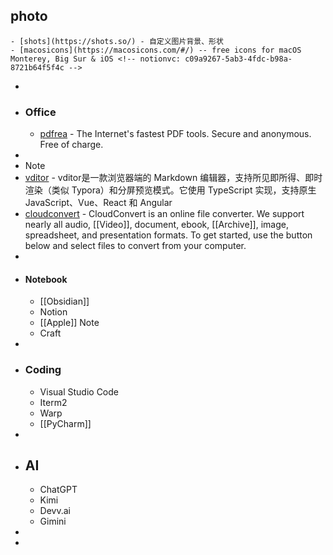 ## photo
	- [shots](https://shots.so/) - 自定义图片背景、形状
	- [macosicons](https://macosicons.com/#/) -- free icons for macOS Monterey, Big Sur & iOS <!-- notionvc: c09a9267-5ab3-4fdc-b98a-8721b64f5f4c -->
-
- ### Office
	- [pdfrea](https://pdfreal.com/) - The Internet's fastest PDF tools. Secure and anonymous. Free of charge.
-
- Note
- [vditor](https://vditor.vercel.app) - vditor是一款浏览器端的 Markdown 编辑器，支持所见即所得、即时渲染（类似 Typora）和分屏预览模式。它使用 TypeScript 实现，支持原生 JavaScript、Vue、React 和 Angular
- [cloudconvert](https://cloudconvert.com/pdf-to-docx) - CloudConvert is an online file converter. We support nearly all audio, [[Video]], document, ebook, [[Archive]], image, spreadsheet, and presentation formats. To get started, use the button below and select files to convert from your computer.
-
- #### Notebook
	- [[Obsidian]]
	- Notion
	- [[Apple]] Note
	- Craft
-
- ### Coding
	- Visual Studio Code
	- Iterm2
	- Warp
	- [[PyCharm]]
-
- ## AI
	- ChatGPT
	- Kimi
	- Devv.ai
	- Gimini
-
-